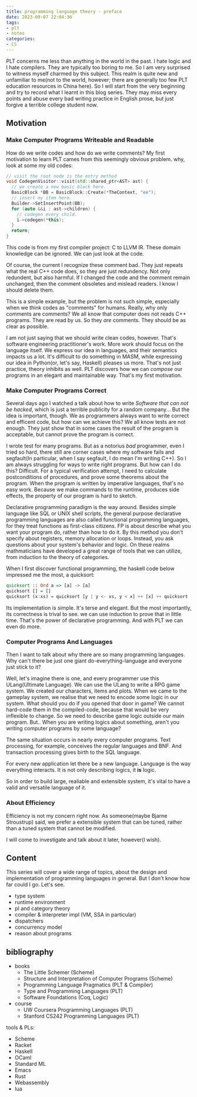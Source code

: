 ```yaml
---
title: programming language theory - preface
date: 2023-09-07 22:04:36
tags:
- plt
- notes
categories:
- CS
---
```


PLT concerns me less than anything in the world in the past. I hate logic and I hate compilers. They are typically too boring to me. So I am very surprised to witness myself charmed by this subject. This realm is quite new and unfamiliar to me(not to the world, however; there are generally too few PLT education resources in China here). So I will start from the very beginning and try to record what I learnt in this blog series. They may miss every points and abuse every bad writing practice in English prose, but just forgive a terrible college student now.

## Motivation

### Make Computer Programs Writeable and Readable

How do we write codes and how do we write comments? My first motivation to learn PLT cames from this seemingly obvious problem. why, look at some my old codes:

```cpp
// visit the root node is the entry method
void CodegenVisitor::visit(std::shared_ptr<AST> ast) {
  // we create a new basic block here.
  BasicBlock *BB = BasicBlock::Create(*TheContext, "ee");
  // insert my item here.
  Builder->SetInsertPoint(BB);
  for (auto &&i : ast->children) {
    // codegen every child.
    i->codegen(*this);
  }
  return;
}
```

This code is from my first compiler project: C to LLVM IR. These domain knowledge can be ignored. We can just look at the code.

Of course, the current I recognize these comment bad. They just repeats what the real C++ code does, so they are just redundency. Not only redundent, but also harmful. If I changed the code and the comment remain unchanged, then the comment obsoletes and mislead readers. I know I should delete them.

This is a simple example, but the problem is not such simple, especially when we think codes as "comments" for humans. Really, why only comments are comments? We all know that computer does not reads C++ programs. They are read by us. So they *are* comments. They should be as clear as possible.

I am not just saying that we should write clean codes, however. That's software engineering practitioner's work. More work should focus on the language itself. We express our idea in languages, and their semantics impacts us a lot. It's difficult to do something in MASM, while expressing our idea in Python(or, let's say, Haskell) pleases us more. That's not just practice, theory inhibits as well. PLT discovers how we can *compose* our programs in an elegant and maintainable way. That's my first motivation.

### Make Computer Programs Correct

Several days ago I watched a talk about how to write *Software that can not be hacked*, which is just a terrible publicity for a random company... But the idea is important, though. We as programmers always want to write correct and efficent code, but how can we achieve this? We all know tests are not enough. They just show that in some cases the result of the program is acceptable, but cannot prove the program is correct.

I wrote test for many programs. But as a notorius *bad* programmer, even I tried so hard, there still are corner cases where my software fails and segfault(In particular, when I say segfault, I do mean I'm writing C++). So I am always struggling for ways to write right programs. But how can I do this? Difficult. For a typical verification attempt, I need to calculate postconditions of procedures, and prove some theorems about the program. When the program is written by imperative languages, that's no easy work. Because we make commands to the runtime, produces side effects, the property of our program is hard to sketch.

Declarative programming paradigm is the way around. Besides simple language like SQL or UNIX shell scripts, the general purpose declarative programming languages are also called functional programming languages, for they treat functions as first-class citizens. FP is about describe what you want your program do, rather than how to do it. By this method you don't specify about registers, memory allocation or loops. Instead, you ask questions about your system's behavior and logic. On these realms mathmaticians have developed a great range of tools that we can utilize, from induction to the theory of categories.

When I first discover functional programming, the haskell code below impressed me the most, a quicksort:

```haskell
quicksort :: Ord a => [a] -> [a]
quicksort [] = []
quicksort (x:xs) = quicksort [y | y <- xs, y < x] ++ [x] ++ quicksort [y | y <- xs, y >= x]
```

Its implementation is simple. It's terse and elegant. But the most importantly, its correctness is trival to see. we can use induction to prove that in little time. That's the power of declarative programming. And with PLT we can even do more.

### Computer Programs And Languages

Then I want to talk about why there are so many programming languages. Why can't there be just one giant do-everything-language and everyone just stick to it?

Well, let's imagine there is one, and every programmer use this ULang(Ultimate Language). We can use the ULang to write a RPG game system. We created our characters, items and plots. When we came to the gameplay system, we realise that we need to encode some logic in our system. What should you do if you opened that door in game? We cannot hard-code them in the compiled-code, because that would be very inflexible to change. So we need to describe game logic outside our main program. But.. When you are writing logics about something, aren't you writing computer programs by some language?

The same situation occurs in nearly every computer programs. Text processing, for example, conceives the regular languages and BNF. And transaction processing gives birth to the SQL language.

For every new application let there be a new language. Language is the way everything interacts. It is not only describing logics, it **is** logic.

So in order to build large, realiable and extensible system, it's vital to have a valid and versatile language of it.

### About Efficiency

Efficiency is not my concern right now. As someone(maybe Bjarne Stroustrup) said, we prefer a extensible system that can be tuned, rather than a tuned system that cannot be modified.

I will come to investigate and talk about it later, however(I wish).

## Content

This series will cover a wide range of topics, about the design and implementation of programming languages in general. But I don't know how far could I go. Let's see.

- type system
- runtime environment
- pl and category theory
- compiler & interpreter impl (VM, SSA in particular)
- dispatchers
- concurrency model
- reason about programs

## bibliography

- books
    - The Little Schemer (Scheme)
    - Structure and Interpretation of Computer Programs (Scheme)
    - Programming Language Pragmatics (PLT & Compiler)
    - Type and Programming Languages (PLT)
    - Software Foundations (Coq, Logic)
- course
    - UW Coursera Programming Languages (PLT)
    - Stanford CS242 Programming Languages (PLT)

tools & PLs:
- Scheme
- Racket
- Haskell
- OCaml
- Standard ML
- Emacs
- Rust
- Webassembly
- lua
